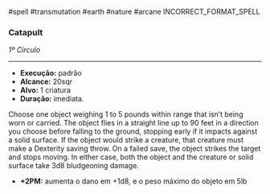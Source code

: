 #spell #transmutation #earth #nature #arcane 
INCORRECT_FORMAT_SPELL
### Catapult
*1º Círculo*
___
- **Execução:** padrão
- **Alcance:** 20sqr
- **Alvo:** 1 criatura
- **Duração:** imediata.

Choose one object weighing 1 to 5 pounds within range that isn’t being worn or carried. The object flies in a straight line up to 90 feet in a direction you choose before falling to the ground, stopping early if it impacts against a solid surface. If the object would strike a creature, that creature must make a Dexterity saving throw. On a failed save, the object strikes the target and stops moving. In either case, both the object and the creature or solid surface take 3d8 bludgeoning damage.  

- **+2PM:** aumenta o dano em +1d8, e o peso máximo do objeto em 5lb
